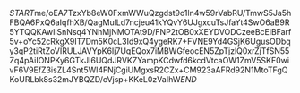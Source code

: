 $START$me/oEA7TzxYb8eW0FxmWWuQzgdst9o1ln4w59rVabRU/TmwS5Ja5hFBQA6PxQ6aIqfhXB/QagMulLd7ncjeu41kYQvY6UJgxcuTsJfaYt4SwO6aB9R5YTQQKAwIlSnNsq4YNhMjNMOTAt9D/FNP2tOB0xXEYDVODCzeeBcEiBFarf5v+oYc52cRkgX9IT7Dm5K0cL3Id9xQ4ygeRK7+FVNE9Yd4GSjK6UgusODbqy3qP2tiRtZoVIRULJAVYpK6Ij7UqEQox7iMBWGfeocEN5ZpTjzlQ0xrZjTfSN55Zq4pAiIONPKy6GTkJI6UQdJRVKZYampKCdwfd6kcdVtcaOW1ZmV5SKF0wivF6V9EfZ3isZL4Snt5Wl4FNjCgiUMgxsR2CZx+CM923aAFRd92N1MtoTFgQKoURLbk8s32mJYBQZD/cVjsp+KKeL0zVaIhW$END$